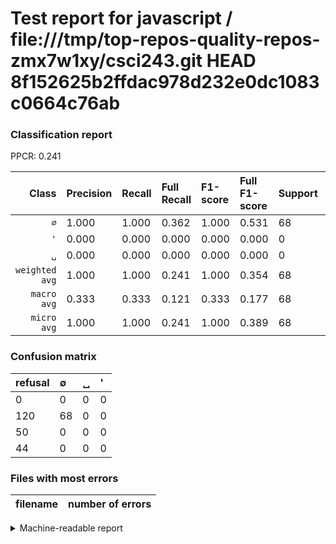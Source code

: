 # Test report for javascript / file:///tmp/top-repos-quality-repos-zmx7w1xy/csci243.git HEAD 8f152625b2ffdac978d232e0dc1083c0664c76ab

### Classification report

PPCR: 0.241

| Class | Precision | Recall | Full Recall | F1-score | Full F1-score | Support | Full Support | PPCR |
|------:|:----------|:-------|:------------|:---------|:---------|:--------|:-------------|:-----|
| `∅` | 1.000| 1.000| 0.362| 1.000| 0.531| 68| 188| 0.362 |
| `'` | 0.000| 0.000| 0.000| 0.000| 0.000| 0| 44| 0.000 |
| `␣` | 0.000| 0.000| 0.000| 0.000| 0.000| 0| 50| 0.000 |
| `weighted avg` | 1.000| 1.000| 0.241| 1.000| 0.354| 68| 282| 0.241 |
| `macro avg` | 0.333| 0.333| 0.121| 0.333| 0.177| 68| 282| 0.241 |
| `micro avg` | 1.000| 1.000| 0.241| 1.000| 0.389| 68| 282| 0.241 |

### Confusion matrix

|refusal|  ∅| ␣| '| 
|:---|:---|:---|:---|
|0 |0 |0 |0 |
|120 |68 |0 |0 |
|50 |0 |0 |0 |
|44 |0 |0 |0 |

### Files with most errors

| filename | number of errors|
|:----:|:-----|

<details>
    <summary>Machine-readable report</summary>
```json
{
  "cl_report": {"\u0027": {"f1-score": 0.0, "precision": 0.0, "recall": 0.0, "support": 0}, "macro avg": {"f1-score": 0.3333333333333333, "precision": 0.3333333333333333, "recall": 0.3333333333333333, "support": 68}, "micro avg": {"f1-score": 1.0, "precision": 1.0, "recall": 1.0, "support": 68}, "weighted avg": {"f1-score": 1.0, "precision": 1.0, "recall": 1.0, "support": 68}, "\u2205": {"f1-score": 1.0, "precision": 1.0, "recall": 1.0, "support": 68}, "\u2423": {"f1-score": 0.0, "precision": 0.0, "recall": 0.0, "support": 0}},
  "cl_report_full": {"\u0027": {"f1-score": 0.0, "precision": 0.0, "recall": 0.0, "support": 44}, "macro avg": {"f1-score": 0.17708333333333334, "precision": 0.3333333333333333, "recall": 0.12056737588652483, "support": 282}, "micro avg": {"f1-score": 0.38857142857142857, "precision": 1.0, "recall": 0.24113475177304963, "support": 282}, "weighted avg": {"f1-score": 0.3541666666666667, "precision": 0.6666666666666666, "recall": 0.24113475177304963, "support": 282}, "\u2205": {"f1-score": 0.53125, "precision": 1.0, "recall": 0.3617021276595745, "support": 188}, "\u2423": {"f1-score": 0.0, "precision": 0.0, "recall": 0.0, "support": 50}},
  "ppcr": 0.24113475177304963
}
```
</details>

